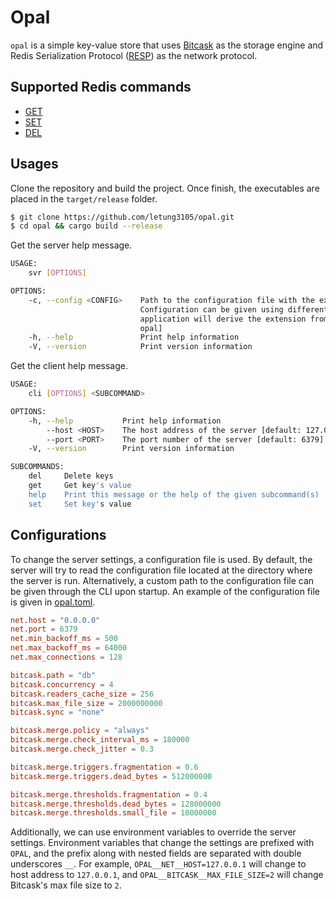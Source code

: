 # Opal

`opal` is a simple key-value store that uses [Bitcask](https://riak.com/assets/bitcask-intro.pdf) as the storage engine and Redis Serialization Protocol ([RESP](https://redis.io/docs/reference/protocol-spec/)) as the network protocol.

## Supported Redis commands

+ [GET](https://redis.io/commands/get/)
+ [SET](https://redis.io/commands/set/)
+ [DEL](https://redis.io/commands/del/)

## Usages

Clone the repository and build the project. Once finish, the executables are placed in the `target/release` folder.

```bash
$ git clone https://github.com/letung3105/opal.git
$ cd opal && cargo build --release
```

Get the server help message.

```bash
USAGE:
    svr [OPTIONS]

OPTIONS:
    -c, --config <CONFIG>    Path to the configuration file with the extension omitted.
                             Configuration can be given using different file format and the
                             application will derive the extension from the file stem [default:
                             opal]
    -h, --help               Print help information
    -V, --version            Print version information
```

Get the client help message.

```bash
USAGE:
    cli [OPTIONS] <SUBCOMMAND>

OPTIONS:
    -h, --help           Print help information
        --host <HOST>    The host address of the server [default: 127.0.0.1]
        --port <PORT>    The port number of the server [default: 6379]
    -V, --version        Print version information

SUBCOMMANDS:
    del     Delete keys
    get     Get key's value
    help    Print this message or the help of the given subcommand(s)
    set     Set key's value
```

## Configurations

To change the server settings, a configuration file is used. By default, the server will try to read the configuration file located at the directory where the server is run. Alternatively, a custom path to the configuration file can be given through the CLI upon startup. An example of the configuration file is given in [opal.toml](opal.toml).

```toml
net.host = "0.0.0.0"
net.port = 6379
net.min_backoff_ms = 500
net.max_backoff_ms = 64000
net.max_connections = 128

bitcask.path = "db"
bitcask.concurrency = 4
bitcask.readers_cache_size = 256
bitcask.max_file_size = 2000000000
bitcask.sync = "none"

bitcask.merge.policy = "always"
bitcask.merge.check_interval_ms = 180000
bitcask.merge.check_jitter = 0.3

bitcask.merge.triggers.fragmentation = 0.6
bitcask.merge.triggers.dead_bytes = 512000000

bitcask.merge.thresholds.fragmentation = 0.4
bitcask.merge.thresholds.dead_bytes = 128000000
bitcask.merge.thresholds.small_file = 10000000
```

Additionally, we can use environment variables to override the server settings. Environment variables that change the settings are prefixed with `OPAL`, and the prefix along with nested fields are separated with double underscores `__`. For example, `OPAL__NET__HOST=127.0.0.1` will change to host address to `127.0.0.1`, and `OPAL__BITCASK__MAX_FILE_SIZE=2` will change Bitcask's max file size to `2`.
